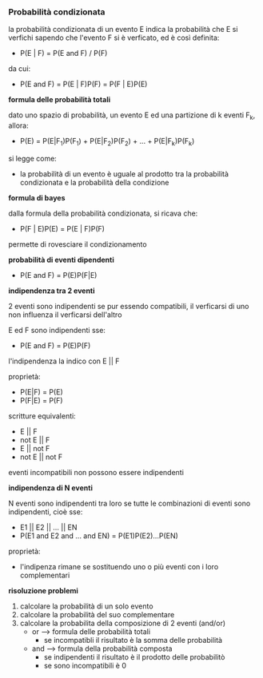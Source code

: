 ### Probabilità condizionata

la probabilità condizionata di un evento E indica la probabilità che E si verfichi sapendo che l'evento F si è verficato, ed è così definita:
* P(E | F) = P(E and F) / P(F)

da cui:
*  P(E and F) = P(E | F)P(F) = P(F | E)P(E)

**formula delle probabilità totali**

dato uno spazio di probabilità, un evento E ed una partizione di k eventi F<sub>k</sub>, allora:
* P(E) = P(E|F<sub>1</sub>)P(F<sub>1</sub>) + P(E|F<sub>2</sub>)P(F<sub>2</sub>) + ... + P(E|F<sub>k</sub>)P(F<sub>k</sub>)

si legge come:
* la probabilità di un evento è uguale al prodotto tra la probabilità condizionata e la probabilità della condizione

**formula di bayes**

dalla formula della probabilità condizionata, si ricava che:
* P(F | E)P(E) = P(E | F)P(F)

permette di rovesciare il condizionamento

**probabilità di eventi dipendenti**

* P(E and F) = P(E)P(F|E)

**indipendenza tra 2 eventi**

2 eventi sono indipendenti se pur essendo compatibili, il verficarsi di uno non influenza il verficarsi dell'altro

E ed F sono indipendenti sse:
* P(E and F) = P(E)P(F)

l'indipendenza la indico con E \|\| F

proprietà:
* P(E|F) = P(E)
* P(F|E) = P(F)

scritture equivalenti:
* E \|\| F
* not E \|\| F
* E \|\| not F
* not E \|\| not F

eventi incompatibili non possono essere indipendenti

**indipendenza di N eventi**

N eventi sono indipendenti tra loro se tutte le combinazioni di eventi sono indipendenti, cioè sse:
* E1 || E2 || ... || EN
* P(E1 and E2 and ... and EN) = P(E1)P(E2)...P(EN)

proprietà:
* l'indipenza rimane se sostituendo uno o più eventi con i loro complementari


**risoluzione problemi**

1. calcolare la probabilità di un solo evento
2. calcolare la probabilità del suo complementare
3. calcolare la probabilita della composizione di 2 eventi (and/or)
    * or --> formula delle probabilità totali
        * se incompatibli il risultato è la somma delle probabilità
    * and --> formula della probabilità composta
        * se indipendenti il risultato è il prodotto delle probabilitò
        * se sono incompatibili è 0